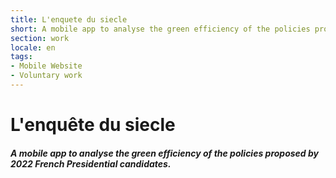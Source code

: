 ```yaml
---
title: L'enquete du siecle
short: A mobile app to analyse the green efficiency of the policies proposed by 2022 French Presidential candidates.
section: work
locale: en
tags: 
- Mobile Website
- Voluntary work
---
```

# L'enquête du siecle
##### A mobile app to analyse the green efficiency of the policies proposed by 2022 French Presidential candidates.